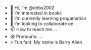 - 👋 Hi, I’m @debs2002
- 👀 I’m interested in books
- 🌱 I’m currently learning progamation
- 💞️ I’m looking to collaborate on 
- 📫 How to reach me ...
- 😄 Pronouns: ...
- ⚡ Fun fact: My name is Barry Allen

<!---
debs2002/debs2002 is a ✨ special ✨ repository because its `README.md` (this file) appears on your GitHub profile.
You can click the Preview link to take a look at your changes.
--->

